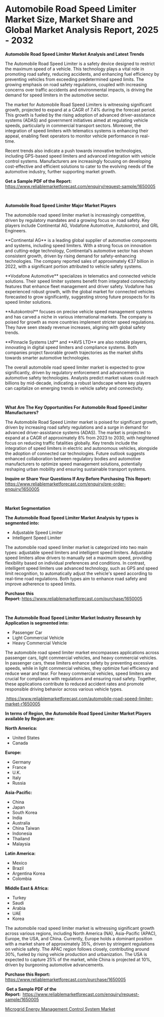 <p><h1>Automobile Road Speed Limiter Market Size, Market Share and Global Market Analysis Report, 2025 - 2032</h1></p><p><strong>Automobile Road Speed Limiter Market Analysis and Latest Trends</strong></p>
<p><p>The Automobile Road Speed Limiter is a safety device designed to restrict the maximum speed of a vehicle. This technology plays a vital role in promoting road safety, reducing accidents, and enhancing fuel efficiency by preventing vehicles from exceeding predetermined speed limits. The growing emphasis on road safety regulations, coupled with increasing concerns over traffic accidents and environmental impacts, is driving the demand for speed limiters in the automotive sector.</p><p>The market for Automobile Road Speed Limiters is witnessing significant growth, projected to expand at a CAGR of 7.4% during the forecast period. This growth is fueled by the rising adoption of advanced driver-assistance systems (ADAS) and government initiatives aimed at regulating vehicle speeds, particularly in commercial transport sectors. Moreover, the integration of speed limiters with telematics systems is enhancing their appeal, enabling fleet operators to monitor vehicle performance in real-time.</p><p>Recent trends also indicate a push towards innovative technologies, including GPS-based speed limiters and advanced integration with vehicle control systems. Manufacturers are increasingly focusing on developing cost-effective and efficient solutions to cater to the evolving needs of the automotive industry, further supporting market growth.</p></p>
<p><strong>Get a Sample PDF of the Report:&nbsp;</strong> <a href="https://www.reliablemarketforecast.com/enquiry/request-sample/1650005?utm_campaign=2284&utm_medium=2&utm_source=Github&utm_content=ia&utm_term=23032025&utm_id=automobile-road-speed-limiter">https://www.reliablemarketforecast.com/enquiry/request-sample/1650005</a></p>
<p>&nbsp;</p>
<p><strong>Automobile Road Speed Limiter Major Market Players</strong></p>
<p><p>The automobile road speed limiter market is increasingly competitive, driven by regulatory mandates and a growing focus on road safety. Key players include Continental AG, Vodafone Automotive, Autokontrol, and GRL Engineers.</p><p>**Continental AG** is a leading global supplier of automotive components and systems, including speed limiters. With a strong focus on innovation and cutting-edge technology, Continental’s automotive sector has shown consistent growth, driven by rising demand for safety-enhancing technologies. The company reported sales of approximately €37 billion in 2022, with a significant portion attributed to vehicle safety systems.</p><p>**Vodafone Automotive** specializes in telematics and connected vehicle solutions. Their speed limiter systems benefit from integrated connectivity features that enhance fleet management and driver safety. Vodafone has experienced robust growth, with the global market for connected vehicles forecasted to grow significantly, suggesting strong future prospects for its speed limiter solutions.</p><p>**Autokontrol** focuses on precise vehicle speed management systems and has carved a niche in various international markets. The company is poised for growth as more countries implement stricter speed regulations. They have seen steady revenue increases, aligning with global safety trends.</p><p>**Pinnacle Systems Ltd** and **AVS LTD** are also notable players, innovating in digital speed limiters and compliance systems. Both companies project favorable growth trajectories as the market shifts towards smarter automotive technologies.</p><p>The overall automobile road speed limiter market is expected to grow significantly, driven by regulatory enforcement and advancements in automotive safety technologies. Analysts predict market values could reach billions by mid-decade, indicating a robust landscape where key players can capitalize on emerging trends in vehicle safety and connectivity.</p></p>
<p>&nbsp;</p>
<p><strong>What Are The Key Opportunities For Automobile Road Speed Limiter Manufacturers?</strong></p>
<p><p>The Automobile Road Speed Limiter market is poised for significant growth, driven by increasing road safety regulations and a surge in demand for advanced driver-assistance systems (ADAS). The market is projected to expand at a CAGR of approximately 8% from 2023 to 2030, with heightened focus on reducing traffic fatalities globally. Key trends include the integration of speed limiters in electric and autonomous vehicles, alongside the adoption of connected car technologies. Future outlook suggests enhanced collaboration between regulatory bodies and automotive manufacturers to optimize speed management solutions, potentially reshaping urban mobility and ensuring sustainable transport systems.</p></p>
<p><strong>Inquire or Share Your Questions If Any Before Purchasing This Report:</strong> <a href="https://www.reliablemarketforecast.com/enquiry/pre-order-enquiry/1650005?utm_campaign=2284&utm_medium=2&utm_source=Github&utm_content=ia&utm_term=23032025&utm_id=automobile-road-speed-limiter">https://www.reliablemarketforecast.com/enquiry/pre-order-enquiry/1650005</a></p>
<p>&nbsp;</p>
<p><strong>Market Segmentation</strong></p>
<p><strong>The Automobile Road Speed Limiter Market Analysis by types is segmented into:</strong></p>
<p><ul><li>Adjustable Speed Limiter</li><li>Intelligent Speed Limiter</li></ul></p>
<p><p>The automobile road speed limiter market is categorized into two main types: adjustable speed limiters and intelligent speed limiters. Adjustable speed limiters allow drivers to manually set a maximum speed, providing flexibility based on individual preferences and conditions. In contrast, intelligent speed limiters use advanced technology, such as GPS and speed limit recognition, to automatically adjust the vehicle's speed according to real-time road regulations. Both types aim to enhance road safety and improve adherence to speed limits.</p></p>
<p><strong>Purchase this Report:&nbsp;</strong><a href="https://www.reliablemarketforecast.com/purchase/1650005?utm_campaign=2284&utm_medium=2&utm_source=Github&utm_content=ia&utm_term=23032025&utm_id=automobile-road-speed-limiter">https://www.reliablemarketforecast.com/purchase/1650005</a></p>
<p>&nbsp;</p>
<p><strong>The Automobile Road Speed Limiter Market Industry Research by Application is segmented into:</strong></p>
<p><ul><li>Passenger Car</li><li>Light Commercial Vehicle</li><li>Heavy Commercial Vehicle</li></ul></p>
<p><p>The automobile road speed limiter market encompasses applications across passenger cars, light commercial vehicles, and heavy commercial vehicles. In passenger cars, these limiters enhance safety by preventing excessive speeds, while in light commercial vehicles, they optimize fuel efficiency and reduce wear and tear. For heavy commercial vehicles, speed limiters are crucial for compliance with regulations and ensuring road safety. Together, these applications contribute to reduced accident rates and promote responsible driving behavior across various vehicle types.</p></p>
<p><a href="https://www.reliablemarketforecast.com/automobile-road-speed-limiter-market-r1650005?utm_campaign=2284&utm_medium=2&utm_source=Github&utm_content=ia&utm_term=23032025&utm_id=automobile-road-speed-limiter">&nbsp;https://www.reliablemarketforecast.com/automobile-road-speed-limiter-market-r1650005</a></p>
<p><strong>In terms of Region, the Automobile Road Speed Limiter Market Players available by Region are:</strong></p>
<p>
    <p> <strong> North America: </strong>
        <ul>
            <li>United States</li>
            <li>Canada</li>
        </ul>
        </p> 
    <p> <strong> Europe: </strong>
        <ul>
            <li>Germany</li>
            <li>France</li>
            <li>U.K.</li>
            <li>Italy</li>
            <li>Russia</li>
        </ul>
        </p> 
    <p> <strong> Asia-Pacific: </strong>
        <ul>
            <li>China</li>
            <li>Japan</li>
            <li>South Korea</li>
            <li>India</li>
            <li>Australia</li>
            <li>China Taiwan</li>
            <li>Indonesia</li>
            <li>Thailand</li>
            <li>Malaysia</li>
        </ul>
        </p> 
    <p> <strong> Latin America: </strong>
        <ul>
            <li>Mexico</li>
            <li>Brazil</li>
            <li>Argentina Korea</li>
            <li>Colombia</li>
        </ul>
        </p> 
    <p> <strong> Middle East & Africa: </strong>
        <ul>
            <li>Turkey</li>
            <li>Saudi</li>
            <li>Arabia</li>
            <li>UAE</li>
            <li>Korea</li>
        </ul>
    </p>
    </p>
<p><p>The automobile road speed limiter market is witnessing significant growth across various regions, including North America (NA), Asia-Pacific (APAC), Europe, the USA, and China. Currently, Europe holds a dominant position with a market share of approximately 35%, driven by stringent regulations on vehicle safety. The APAC region follows closely, contributing around 30%, fueled by rising vehicle production and urbanization. The USA is expected to capture 25% of the market, while China is projected at 10%, driven by burgeoning automotive advancements.</p></p>
<p><strong>Purchase this Report: </strong><a href="https://www.reliablemarketforecast.com/purchase/1650005?utm_campaign=2284&utm_medium=2&utm_source=Github&utm_content=ia&utm_term=23032025&utm_id=automobile-road-speed-limiter">https://www.reliablemarketforecast.com/purchase/1650005</a></p>
<p>&nbsp;<strong>Get a Sample PDF of the Report:&nbsp;&nbsp;</strong><a href="https://www.reliablemarketforecast.com/enquiry/request-sample/1650005?utm_campaign=2284&utm_medium=2&utm_source=Github&utm_content=ia&utm_term=23032025&utm_id=automobile-road-speed-limiter">https://www.reliablemarketforecast.com/enquiry/request-sample/1650005</a></p>
<p><strong></strong></p>
<p><p><a href="https://github.com/WashimHussain441/Market-Research-Report-List-2/blob/main/microgrid-energy-management-control-system-market.md?utm_campaign=2284&utm_medium=2&utm_source=Github&utm_content=ia&utm_term=23032025&utm_id=automobile-road-speed-limiter">Microgrid Energy Management Control System Market</a></p></p>